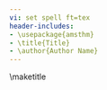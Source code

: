 ```yaml
---
vi: set spell ft=tex
header-includes:
- \usepackage{amsthm}
- \title{Title}
- \author{Author Name}
---
```


\maketitle
